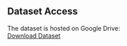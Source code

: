 ## Dataset Access

The dataset is hosted on Google Drive:  
[Download Dataset](https://drive.google.com/file/d/1sn7m5d98MRTzStiOyKNfQPWvbVURBZS8/view?usp=sharing)
